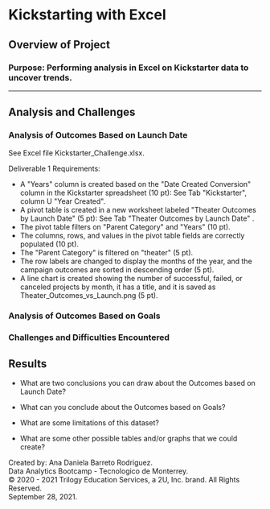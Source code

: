 # Kickstarting with Excel

## Overview of Project

### Purpose: Performing analysis in Excel on Kickstarter data to uncover trends.

------------------------------------------

## Analysis and Challenges

### Analysis of Outcomes Based on Launch Date
See Excel file Kickstarter_Challenge.xlsx.

Deliverable 1 Requirements:
* A "Years" column is created based on the "Date Created Conversion" column in the Kickstarter spreadsheet (10 pt): See Tab "Kickstarter", column U "Year Created".
* A pivot table is created in a new worksheet labeled "Theater Outcomes by Launch Date" (5 pt): See Tab "Theater Outcomes by Launch Date" .
* The pivot table filters on "Parent Category" and "Years" (10 pt).
* The columns, rows, and values in the pivot table fields are correctly populated (10 pt).
* The "Parent Category" is filtered on "theater" (5 pt).
* The row labels are changed to display the months of the year, and the campaign outcomes are sorted in descending order (5 pt).
*  A line chart is created showing the number of successful, failed, or canceled projects by month, it has a title, and it is saved as Theater_Outcomes_vs_Launch.png (5 pt).


### Analysis of Outcomes Based on Goals

### Challenges and Difficulties Encountered

## Results

- What are two conclusions you can draw about the Outcomes based on Launch Date?

- What can you conclude about the Outcomes based on Goals?

- What are some limitations of this dataset?

- What are some other possible tables and/or graphs that we could create?


Created by: Ana Daniela Barreto Rodriguez.\
Data Analytics Bootcamp - Tecnologico de Monterrey.\
© 2020 - 2021 Trilogy Education Services, a 2U, Inc. brand. All Rights Reserved.\
September 28, 2021.
